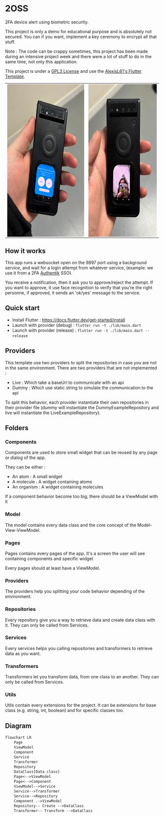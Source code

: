 # 2OSS

2FA device alert using biometric security.

This project is only a demo for educational purpose and is absolutely not secured. You can if you want, implement a key ceremony to encrypt all that stuff.

Note : The code can be crappy sometimes, this project has been made during an intensive project week and there were a lot of stuff to do in the same time, not only this application.

This project is under a [GPL3 License](LICENSE) and use the [AlexisL61's Flutter Template](https://github.com/AlexisL61/FlutterTemplate).


<table align="center">

<tbody>
		<tr>
			<td align="center"><img align="center"  height="500px" src="docs/request.png" target="_blank" /></td>
			<td align="center"><img align="center"  height="500px" src="docs/approve.png" target="_blank" /></td>
        </tr>
    </tbody>
    
</table>

## How it works

This app runs a websocket open on the 9897 port using a background service, and wait for a login attempt from whatever service, (example: we use it from a 2FA [Authentik](https://goauthentik.io/) SSO).

You receive a notification, then it ask you to approve/reject the attempt. If you want to approve, it use face recognition to verify that you're the right personne, if approved, it sends an 'ok/yes' message to the service.

## Quick start 

- Install Flutter : https://docs.flutter.dev/get-started/install
- Launch with provider (debug) : `flutter run -t ./lib/main.dart`
- Launch with provider (release) : `flutter run -t ./lib/main.dart --release`

## Providers

This template use two providers to split the repositories in case you are not in the same environment. There are two providers that are not implemented : 
- Live : Which take a baseUrl to communicate with an api
- Dummy : Which use static string to simulate the communication to the api

To split this behavior, each provider instantiate their own repositories in their provider file (dummy will instantiate the DummyExampleRepository and live will instantiate the LiveExampleRepository).

## Folders

### Components

Components are used to store small widget that can be reused by any page or dialog of the app.

They can be either :
- An atom : A small widget
- A molecule : A widget containing atoms
- An organism : A widget containing molecules

If a component behavior become too big, there should be a ViewModel with it

### Model

The model contains every data class and the core concept of the Model-View-ViewModel.

### Pages

Pages contains every pages of the app. It's a screen the user will see containing components and specific widget

Every pages should at least have a ViewModel.

### Providers

The providers help you splitting your code behavior depending of the environment.

### Repositories

Every repository give you a way to retrieve data and create data class with it. They can only be called from Services.

### Services

Every services helps you calling repositories and transformers to retrieve data as you want.

### Transformers 

Transformers let you transform data, from one class to an another. They can only be called from Services.

### Utils

Utils contain every extensions for the project. It can be extensions for base class (e.g. string, int, boolean) and for specific classes too.

## Diagram

```mermaid
flowchart LR
    Page
    ViewModel
    Component
    Service
    Transformer
    Repository
    DataClass[Data class]
    Page<-->ViewModel
    Page<-->Component
    ViewModel-->Service
    Service-->Transformer
    Service-->Repository
    Component .->ViewModel
    Repository-- Create -->DataClass
    Transformer-- Transform -->DataClass
```
